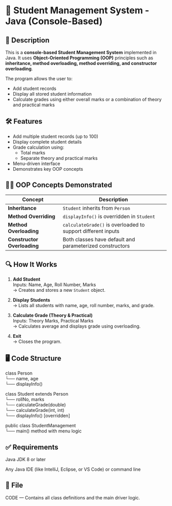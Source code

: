 # 📘 Student Management System - Java (Console-Based)

## 🧾 Description
This is a **console-based Student Management System** implemented in Java. It uses **Object-Oriented Programming (OOP)** principles such as **inheritance, method overloading, method overriding, and constructor overloading**.

The program allows the user to:
- Add student records
- Display all stored student information
- Calculate grades using either overall marks or a combination of theory and practical marks

## 🛠️ Features
- Add multiple student records (up to 100)
- Display complete student details
- Grade calculation using:
  - Total marks
  - Separate theory and practical marks
- Menu-driven interface
- Demonstrates key OOP concepts

## 👨‍🏫 OOP Concepts Demonstrated

| Concept              | Description |
|----------------------|-------------|
| **Inheritance**      | `Student` inherits from `Person` |
| **Method Overriding**| `displayInfo()` is overridden in `Student` |
| **Method Overloading**| `calculateGrade()` is overloaded to support different inputs |
| **Constructor Overloading** | Both classes have default and parameterized constructors |

## 🔍 How It Works

1. **Add Student**  
   Inputs: Name, Age, Roll Number, Marks  
   → Creates and stores a new `Student` object.

2. **Display Students**  
   → Lists all students with name, age, roll number, marks, and grade.

3. **Calculate Grade (Theory & Practical)**  
   Inputs: Theory Marks, Practical Marks  
   → Calculates average and displays grade using overloading.

4. **Exit**  
   → Closes the program.

## 🖥️ Code Structure
class Person    
 └── name, age    
 └── displayInfo()    

class Student extends Person    
 └── rollNo, marks   
 └── calculateGrade(double)    
 └── calculateGrade(int, int)    
 └── displayInfo() [overridden]    

public class StudentManagement    
 └── main() method with menu logic    

## ✅ Requirements
Java JDK 8 or later

Any Java IDE (like IntelliJ, Eclipse, or VS Code) or command line

## 📁 File
CODE — Contains all class definitions and the main driver logic.


